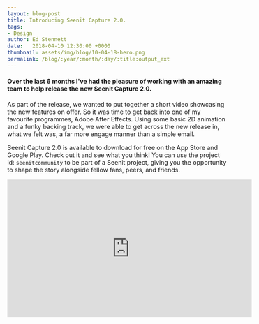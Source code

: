 ```yaml
---
layout: blog-post
title: Introducing Seenit Capture 2.0.
tags:
- Design
author: Ed Stennett
date:   2018-04-10 12:30:00 +0000
thumbnail: assets/img/blog/10-04-18-hero.png
permalink: /blog/:year/:month/:day/:title:output_ext
---
```


#### Over the last 6 months I've had the pleasure of working with an amazing team to help release the new Seenit Capture 2.0.

As part of the release, we wanted to put together a short video showcasing the new features on offer. So it was time to get back into one of my favourite programmes, Adobe After Effects. Using some basic 2D animation and a funky backing track, we were able to get across the new release in, what we felt was, a far more engage manner than a simple email.

Seenit Capture 2.0 is available to download for free on the App Store and Google Play. Check out it and see what you think! You can use the project id: `seenitcommunity` to be part of a Seenit project, giving you the opportunity to shape the story alongside fellow fans, peers, and friends.

<div align="center">
    <iframe width="560" height="315" src="https://www.youtube.com/embed/I9DKm_h5cB4?rel=0&amp;showinfo=0" frameborder="0" allow="autoplay; encrypted-media" allowfullscreen></iframe>
</div>